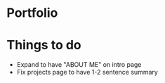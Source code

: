 # Portfolio
 
# Things to do
* Expand to have "ABOUT ME" on intro page
* Fix projects page to have 1-2 sentence summary